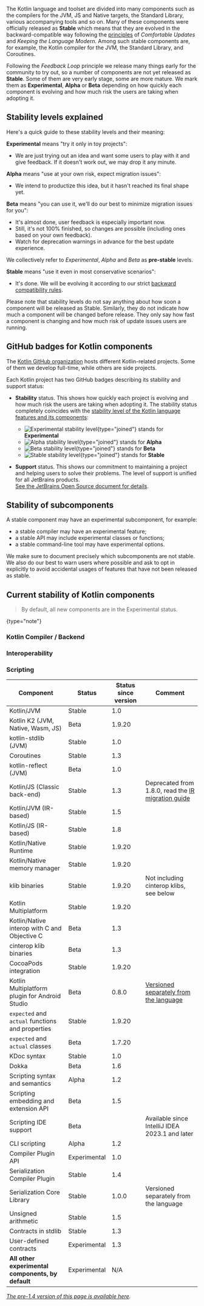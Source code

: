 [//]: # (title: Stability of Kotlin components)

The Kotlin language and toolset are divided into many components such as the compilers for the JVM, JS and Native targets, the Standard Library, various accompanying tools and so on.
Many of these components were officially released as **Stable** which means that they are evolved in the backward-compatible way following the [principles](kotlin-evolution-principles.md) of _Comfortable Updates_ and _Keeping the Language Modern_.
Among such stable components are, for example, the Kotlin compiler for the JVM, the Standard Library, and Coroutines.

Following the _Feedback Loop_ principle we release many things early for the community to try out, so a number of components are not yet released as **Stable**.
Some of them are very early stage, some are more mature. We mark them as **Experimental**, **Alpha** or **Beta** depending on how quickly each component is evolving and how much risk the users are taking when adopting it. 

## Stability levels explained

Here's a quick guide to these stability levels and their meaning:

**Experimental** means "try it only in toy projects":
  * We are just trying out an idea and want some users to play with it and give feedback. If it doesn't work out, we may drop it any minute.

**Alpha** means "use at your own risk, expect migration issues": 
  * We intend to productize this idea, but it hasn't reached its final shape yet.

**Beta** means "you can use it, we'll do our best to minimize migration issues for you": 
  * It's almost done, user feedback is especially important now.
  * Still, it's not 100% finished, so changes are possible (including ones based on your own feedback).
  * Watch for deprecation warnings in advance for the best update experience.

We collectively refer to _Experimental_, _Alpha_ and _Beta_ as **pre-stable** levels.

<a name="stable"></a>
**Stable** means "use it even in most conservative scenarios":
  * It's done. We will be evolving it according to our strict [backward compatibility rules](https://kotlinfoundation.org/language-committee-guidelines/).

Please note that stability levels do not say anything about how soon a component will be released as Stable. Similarly, they do not indicate how much a component will be changed before release. They only say how fast a component is changing and how much risk of update issues users are running.

## GitHub badges for Kotlin components

The [Kotlin GitHub organization](https://github.com/Kotlin) hosts different Kotlin-related projects.
Some of them we develop full-time, while others are side projects.

Each Kotlin project has two GitHub badges describing its stability and support status:

* **Stability** status. This shows how quickly each project is evolving and how much risk the users are taking when adopting it.
  The stability status completely coincides with the [stability level of the Kotlin language features and its components](#stability-levels-explained):
    * ![Experimental stability level](https://kotl.in/badges/experimental.svg){type="joined"} stands for **Experimental**
    * ![Alpha stability level](https://kotl.in/badges/alpha.svg){type="joined"} stands for **Alpha**
    * ![Beta stability level](https://kotl.in/badges/beta.svg){type="joined"} stands for **Beta**
    * ![Stable stability level](https://kotl.in/badges/stable.svg){type="joined"} stands for **Stable**

* **Support** status. This shows our commitment to maintaining a project and helping users to solve their problems.
  The level of support is unified for all JetBrains products.  
  [See the JetBrains Open Source document for details](https://github.com/JetBrains#jetbrains-on-github).

## Stability of subcomponents

A stable component may have an experimental subcomponent, for example:
* a stable compiler may have an experimental feature;
* a stable API may include experimental classes or functions;
* a stable command-line tool may have experimental options.

We make sure to document precisely which subcomponents are not stable.
We also do our best to warn users where possible and ask to opt in explicitly 
to avoid accidental usages of features that have not been released as stable.

## Current stability of Kotlin components

> By default, all new components are in the Experimental status.
> 
{type="note"}

### Kotlin Compiler / Backend

### Interoperability

### Scripting


| **Component**                                     | **Status**   | **Status since version** | **Comment**                                                                |
|---------------------------------------------------|--------------|--------------------------|----------------------------------------------------------------------------|
| Kotlin/JVM                                        | Stable       | 1.0                      |                                                                            |
| Kotlin K2 (JVM, Native, Wasm, JS)                 | Beta         | 1.9.20                   |                                                                            |
| kotlin-stdlib (JVM)                               | Stable       | 1.0                      |                                                                            |
| Coroutines                                        | Stable       | 1.3                      |                                                                            |
| kotlin-reflect (JVM)                              | Beta         | 1.0                      |                                                                            |
| Kotlin/JS (Classic back-end)                      | Stable       | 1.3                      | Deprecated from 1.8.0, read the [IR migration guide](js-ir-migration.md)   |
| Kotlin/JVM (IR-based)                             | Stable       | 1.5                      |                                                                            |
| Kotlin/JS (IR-based)                              | Stable       | 1.8                      |                                                                            |
| Kotlin/Native Runtime                             | Stable       | 1.9.20                   |                                                                            |
| Kotlin/Native memory manager                      | Stable       | 1.9.20                   |                                                                            |
| klib binaries                                     | Stable       | 1.9.20                   | Not including cinterop klibs, see below                                    |
| Kotlin Multiplatform                              | Stable       | 1.9.20                   |                                                                            |
| Kotlin/Native interop with C and Objective C      | Beta         | 1.3                      |                                                                            |
| cinterop klib binaries                            | Beta         | 1.3                      |                                                                            |
| CocoaPods integration                             | Stable       | 1.9.20                   |                                                                            |
| Kotlin Multiplatform  plugin for Android Studio   | Beta         | 0.8.0                    | [Versioned separately from the language](multiplatform-plugin-releases.md) |
| `expected` and `actual` functions and properties  | Stable       | 1.9.20                   |                                                                            |
| `expected` and `actual` classes                   | Beta         | 1.7.20                   |                                                                            |
| KDoc syntax                                       | Stable       | 1.0                      |                                                                            |
| Dokka                                             | Beta         | 1.6                      |                                                                            |
| Scripting syntax and semantics                    | Alpha        | 1.2                      |                                                                            |
| Scripting embedding and extension API             | Beta         | 1.5                      |                                                                            |
| Scripting IDE support                             | Beta         |                          | Available since IntelliJ IDEA 2023.1 and later                             |
| CLI scripting                                     | Alpha        | 1.2                      |                                                                            |
| Compiler Plugin API                               | Experimental | 1.0                      |                                                                            |
| Serialization Compiler Plugin                     | Stable       | 1.4                      |                                                                            |
| Serialization Core Library                        | Stable       | 1.0.0                    | Versioned separately from the language                                     |
| Unsigned arithmetic                               | Stable       | 1.5                      |                                                                            |
| Contracts in stdlib                               | Stable       | 1.3                      |                                                                            |
| User-defined contracts                            | Experimental | 1.3                      |                                                                            |
| **All other experimental components, by default** | Experimental | N/A                      |                                                                            |

*[The pre-1.4 version of this page is available here](components-stability-pre-1.4.md).*
